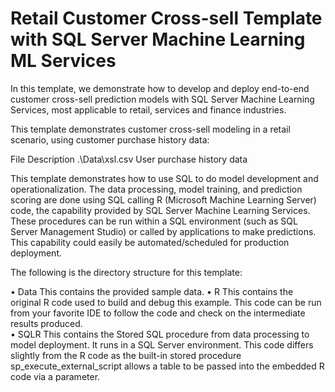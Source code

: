 # Retail Customer Cross-sell Template with SQL Server Machine Learning ML Services

In this template, we demonstrate how to develop and deploy end-to-end customer cross-sell prediction models with SQL Server Machine Learning Services, most applicable to retail, services and finance industries.

This template demonstrates customer cross-sell modeling in a retail scenario, using customer purchase history data:

File	Description
.\Data\xsl.csv	User purchase history data

This template demonstrates how to use SQL to do model development and operationalization. The data processing, model training, and prediction scoring are done using SQL calling R (Microsoft Machine Learning Server) code, the capability provided by SQL Server Machine Learning Services. These procedures can be run within a SQL environment (such as SQL Server Management Studio) or called by applications to make predictions. This capability could easily be automated/scheduled for production deployment.

The following is the directory structure for this template:

•	Data This contains the provided sample data.
•	R This contains the original R code used to build and debug this example. This code can be run from your favorite IDE to follow the code and check on the intermediate results produced.  
•	SQLR This contains the Stored SQL procedure from data processing to model deployment. It runs in a SQL Server environment. This code differs slightly from the R code as the built-in stored procedure sp_execute_external_script allows a table to be passed into the embedded R code via a parameter.
